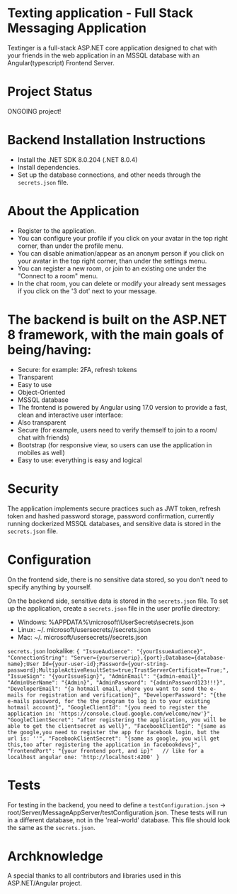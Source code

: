 # Texting application - Full Stack Messaging Application

Textinger is a full-stack ASP.NET core application designed to chat with your friends in the web application in an MSSQL database with an Angular(typescript) Frontend Server.

# Project Status
ONGOING project!

# Backend Installation Instructions
- Install the .NET SDK 8.0.204 (.NET 8.0.4)
- Install dependencies.
- Set up the database connections, and other needs through the `secrets.json` file.

# About the Application
- Register to the application.
- You can configure your profile if you click on your avatar in the top right corner, than under the profile menu.
- You can disable animation/appear as an anonym person if you click on your avatar in the top right corner, than under the settings menu.
- You can register a new room, or join to an existing one under the "Connect to a room" menu.
- In the chat room, you can delete or modify your already sent messages if you click on the '3 dot' next to your message.

# The backend is built on the ASP.NET 8 framework, with the main goals of being/having:
- Secure: for example: 2FA, refresh tokens
- Transparent
- Easy to use
- Object-Oriented
- MSSQL database
- The frontend is powered by Angular using 17.0 version to provide a fast, clean and interactive user interface:
- Also transparent
- Secure (for example, users need to verify themself to join to a room/ chat with friends)
- Bootstrap (for responsive view, so users can use the application in mobiles as well)
- Easy to use: everything is easy and logical

# Security
The application implements secure practices such as JWT token, refresh token and hashed password storage, password confirmation, currently running dockerized MSSQL databases, and sensitive data is stored in the `secrets.json` file.

# Configuration
On the frontend side, there is no sensitive data stored, so you don't need to specify anything by yourself.

On the backend side, sensitive data is stored in the `secrets.json` file. To set up the application, create a `secrets.json` file in the user profile directory:
- Windows: %APPDATA%\microsoft\UserSecrets<userSecretsId>\secrets.json
- Linux: ~/. microsoft/usersecrets//secrets.json
- Mac: ~/. microsoft/usersecrets//secrets.json

`secrets.json` lookalike:
``{
  "IssueAudience": "{yourIssueAudience}",
  "ConnectionString": "Server={yourserverip},{port};Database={database-name};User Id={your-user-id};Password={your-string-password};MultipleActiveResultSets=true;TrustServerCertificate=True;",
  "IssueSign": "{yourIssueSign}",
  "AdminEmail": "{admin-email}",
  "AdminUserName": "{Admin}",
  "AdminPassword": "{adminPassword123!!!}",
  "DeveloperEmail": "{a hotmail email, where you want to send the e-mails for registration and verification}",
  "DeveloperPassword": "{the e-mails password, for the the program to log in to your existing hotmail account}",
  "GoogleClientId": "{you need to register the application in: 'https://console.cloud.google.com/welcome/new'}",
  "GoogleClientSecret": "after registering the application, you will be able to get the clientsecret as well}",
  "FacebookClientId": "{same as the google,you need to register the app for facebook login, but the url is: ''",
  "FacebookClientSecret": "{same as google, you will get this,too after registering the application in facebookdevs}",
  "FrontendPort": "{your frontend port, and ip}"   // like for a localhost angular one: 'http://localhost:4200'
}``

# Tests
  For testing in the backend, you need to define a `testConfiguration.json` -> root/Server/MessageAppServer/testConfiguration.json. These tests will run in a different database, not in the 'real-world' database. This file should look the same as the `secrets.json`.

# Archknowledge
  A special thanks to all contributors and libraries used in this ASP.NET/Angular project.

